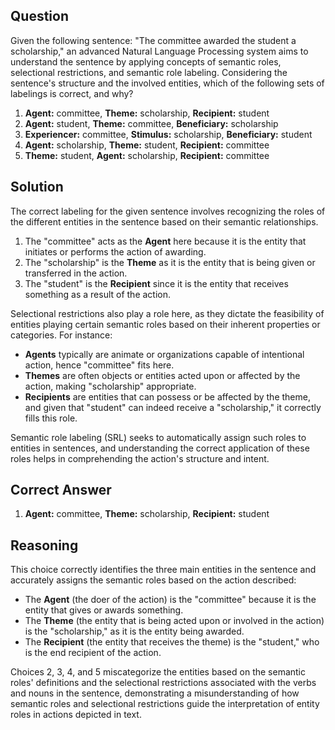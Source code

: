 ## Question

Given the following sentence: "The committee awarded the student a scholarship," an advanced Natural Language Processing system aims to understand the sentence by applying concepts of semantic roles, selectional restrictions, and semantic role labeling. Considering the sentence's structure and the involved entities, which of the following sets of labelings is correct, and why?

1. **Agent:** committee, **Theme:** scholarship, **Recipient:** student
2. **Agent:** student, **Theme:** committee, **Beneficiary:** scholarship
3. **Experiencer:** committee, **Stimulus:** scholarship, **Beneficiary:** student
4. **Agent:** scholarship, **Theme:** student, **Recipient:** committee
5. **Theme:** student, **Agent:** scholarship, **Recipient:** committee

## Solution

The correct labeling for the given sentence involves recognizing the roles of the different entities in the sentence based on their semantic relationships.

1. The "committee" acts as the **Agent** here because it is the entity that initiates or performs the action of awarding.
2. The "scholarship" is the **Theme** as it is the entity that is being given or transferred in the action.
3. The "student" is the **Recipient** since it is the entity that receives something as a result of the action.

Selectional restrictions also play a role here, as they dictate the feasibility of entities playing certain semantic roles based on their inherent properties or categories. For instance:
- **Agents** typically are animate or organizations capable of intentional action, hence "committee" fits here.
- **Themes** are often objects or entities acted upon or affected by the action, making "scholarship" appropriate.
- **Recipients** are entities that can possess or be affected by the theme, and given that "student" can indeed receive a "scholarship," it correctly fills this role.

Semantic role labeling (SRL) seeks to automatically assign such roles to entities in sentences, and understanding the correct application of these roles helps in comprehending the action's structure and intent. 

## Correct Answer

1. **Agent:** committee, **Theme:** scholarship, **Recipient:** student

## Reasoning

This choice correctly identifies the three main entities in the sentence and accurately assigns the semantic roles based on the action described:

- The **Agent** (the doer of the action) is the "committee" because it is the entity that gives or awards something.
- The **Theme** (the entity that is being acted upon or involved in the action) is the "scholarship," as it is the entity being awarded.
- The **Recipient** (the entity that receives the theme) is the "student," who is the end recipient of the action.

Choices 2, 3, 4, and 5 miscategorize the entities based on the semantic roles' definitions and the selectional restrictions associated with the verbs and nouns in the sentence, demonstrating a misunderstanding of how semantic roles and selectional restrictions guide the interpretation of entity roles in actions depicted in text.